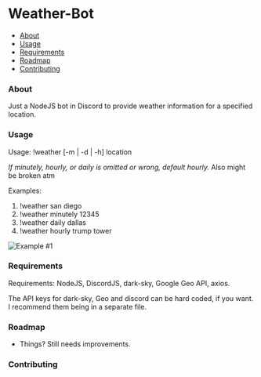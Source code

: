 # Weather-Bot

* [About](#about)
* [Usage](#usage)
* [Requirements](#requirements)
* [Roadmap](#roadmap)
* [Contributing](#contributing)

### About

Just a NodeJS bot in Discord to provide weather information for a specified location.

### Usage

Usage: !weather [-m | -d | -h] location

*If minutely, hourly, or daily is omitted or wrong, default hourly.*
   Also might be broken atm

Examples: 
1) !weather san diego
2) !weather minutely 12345
3) !weather daily dallas
4) !weather hourly trump tower

![Example #1](https://i.imgur.com/8e519Wu.png)

### Requirements

Requirements:
	NodeJS, DiscordJS, dark-sky, Google Geo API, axios.

The API keys for dark-sky, Geo and discord can be hard coded, if you want.
I recommend them being in a separate file. 

### Roadmap

* Things? Still needs improvements.

### Contributing
